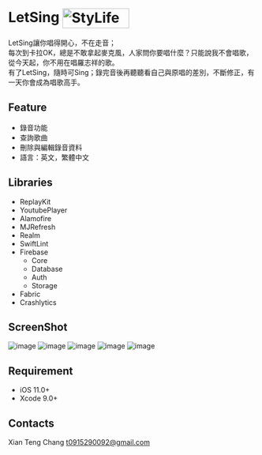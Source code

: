 # LetSing [<img src="https://github.com/ariesssyyyang/Sedo/blob/master/DemoShot/availableOnTheAppStore.png" width = "135" height = "40" alt="StyLife" align=center />](https://itunes.apple.com/us/app/%E4%BE%86%E5%94%B1/id1390893824?mt=8)

LetSing讓你唱得開心，不在走音； <br />
每次到卡拉OK，總是不敢拿起麥克風，人家問你要唱什麼？只能說我不會唱歌，從今天起，你不用在唱羅志祥的歌。<br />
有了LetSing，隨時可Sing；錄完音後再聽聽看自己與原唱的差別，不斷修正，有一天你會成為唱歌高手。<br />

## Feature
 - 錄音功能
 - 查詢歌曲
 - 刪除與編輯錄音資料
 - 語言：英文，繁體中文

## Libraries
 - ReplayKit
 - YoutubePlayer
 - Alamofire
 - MJRefresh
 - Realm 
 - SwiftLint
 - Firebase
    - Core
    - Database
    - Auth
    - Storage
 - Fabric
 - Crashlytics

## ScreenShot

 ![image](https://github.com/boompieman/LetSing/blob/README/LetSing/ScreenShots/main.PNG)
 ![image](https://github.com/boompieman/LetSing/blob/README/LetSing/ScreenShots/record.PNG)
 ![image](https://github.com/boompieman/LetSing/blob/README/LetSing/ScreenShots/search.PNG)
 ![image](https://github.com/boompieman/LetSing/blob/README/LetSing/ScreenShots/review.jpeg)
 ![image](https://github.com/boompieman/LetSing/blob/README/LetSing/ScreenShots/file.PNG)

## Requirement
 - iOS 11.0+
 - Xcode 9.0+

## Contacts
 
 Xian Teng Chang
 t0915290092@gmail.com

